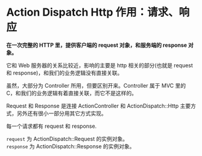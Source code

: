 # Action Dispatch Http 作用：请求、响应

**在一次完整的 HTTP 里，提供客户端的 request 对象，和服务端的 response 对象。**

它和 Web 服务器的关系比较近，影响的主要是 http 相关的部分(也就是 request 和 response)，和我们的业务逻辑没有直接关联。

虽然，大部分为 Controller 所用，但要区别开来。Controller 属于 MVC 里的 C，和我们的业务逻辑有着直接关联，而它不是这样的。

Request 和 Response 是连接 ActionController 和 ActionDispatch::Http 主要方式，另外还有很小一部分用其它方式实现。

每一个请求都有 request 和 response.

`request` 为 ActionDispatch::Request 的实例对象。
<br>
`response` 为 ActionDispatch::Response 的实例对象。
